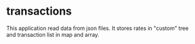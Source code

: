 # transactions
This application read data from json files.
It stores rates in "custom" tree and transaction list in map and array.
